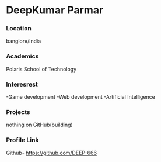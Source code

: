 # DeepKumar Parmar

### Location
banglore/India

### Academics
Polaris School of Technology

### Interesrest
-Game development
-Web development
-Artificial Intelligence

### Projects

nothing on GitHub(building)

### Profile Link

Github-  https://github.com/DEEP-666